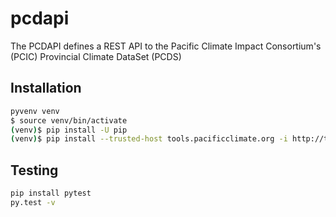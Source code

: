 # pcdapi

The PCDAPI defines a REST API to the Pacific Climate Impact Consortium's (PCIC) Provincial Climate DataSet (PCDS)

## Installation

```bash
pyvenv venv
$ source venv/bin/activate
(venv)$ pip install -U pip
(venv)$ pip install --trusted-host tools.pacificclimate.org -i http://tools.pacificclimate.org/pypiserver/ -e .
```

## Testing

```bash
pip install pytest
py.test -v
```
